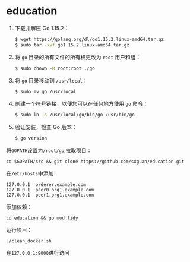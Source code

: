 # education


1. 下载并解压 Go 1.15.2：

   ```bash
   $ wget https://golang.org/dl/go1.15.2.linux-amd64.tar.gz
   $ sudo tar -xvf go1.15.2.linux-amd64.tar.gz
   ```

2. 将 `go` 目录的所有文件的所有权更改为 `root` 用户和组：

   ```bash
   $ sudo chown -R root:root ./go
   ```

3. 将 `go` 目录移动到 `/usr/local`：

   ```bash
   $ sudo mv go /usr/local
   ```

4. 创建一个符号链接，以便您可以在任何地方使用 `go` 命令：

   ```bash
   $ sudo ln -s /usr/local/go/bin/go /usr/bin/go
   ```

5. 验证安装，检查 Go 版本：

   ```bash
   $ go version
   ```

将`GOPATH`设置为`/root/go`,拉取项目：
```
cd $GOPATH/src && git clone https://github.com/sxguan/education.git
```
在`/etc/hosts`中添加：
```
127.0.0.1  orderer.example.com
127.0.0.1  peer0.org1.example.com
127.0.0.1  peer1.org1.example.com
```
添加依赖：
```
cd education && go mod tidy
```
运行项目：
```
./clean_docker.sh
```
在`127.0.0.1:9000`进行访问
